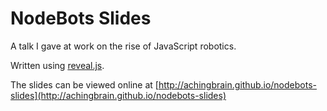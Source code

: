 # NodeBots Slides

A talk I gave at work on the rise of JavaScript robotics.

Written using [reveal.js](http://lab.hakim.se/reveal-js/).

The slides can be viewed online at [http://achingbrain.github.io/nodebots-slides](http://achingbrain.github.io/nodebots-slides)
